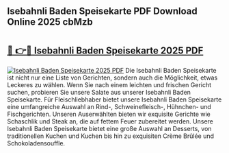 ## Isebahnli Baden Speisekarte PDF Download Online 2025 cbMzb

# <h2><a href="http://gcd0pud.nevu.top/?p=Isebahnli+Baden+Speisekarte">🔗 👉🔴 Isebahnli Baden Speisekarte 2025 PDF</a></h2>

[![Isebahnli Baden Speisekarte 2025 PDF](https://i.imgur.com/dBaPXMq.png)](http://gcd0pud.nevu.top/?p=Isebahnli+Baden+Speisekarte)
Die Isebahnli Baden Speisekarte ist nicht nur eine Liste von Gerichten, sondern auch die Möglichkeit, etwas Leckeres zu wählen. Wenn Sie nach einem leichten und frischen Gericht suchen, probieren Sie unsere Salate aus unserer Isebahnli Baden Speisekarte. Für Fleischliebhaber bietet unsere Isebahnli Baden Speisekarte eine umfangreiche Auswahl an Rind-, Schweinefleisch-, Hühnchen- und Fischgerichten. Unseren Auserwählten bieten wir exquisite Gerichte wie Schaschlik und Steak an, die auf fettem Feuer zubereitet werden. Unsere Isebahnli Baden Speisekarte bietet eine große Auswahl an Desserts, von traditionellen Kuchen und Kuchen bis hin zu exquisiten Crème Brûlée und Schokoladensouffle.
